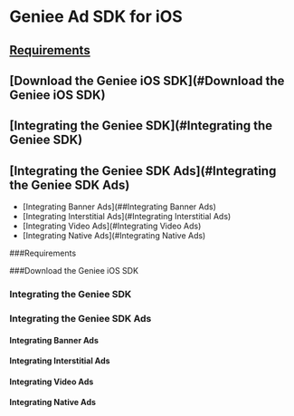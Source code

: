 Geniee Ad SDK for iOS
=====================

[Requirements](#Requirements)
--------------
[Download the Geniee iOS SDK](#Download the Geniee iOS SDK)
-----------------------------
[Integrating the Geniee SDK](#Integrating the Geniee SDK)
----------------------------
[Integrating the Geniee SDK Ads](#Integrating the Geniee SDK Ads)
--------------------------------
- [Integrating Banner Ads](##Integrating Banner Ads)  
- [Integrating Interstitial Ads](#Integrating Interstitial Ads)  
- [Integrating Video Ads](#Integrating Video Ads)  
- [Integrating Native Ads](#Integrating Native Ads)

###Requirements

###Download the Geniee iOS SDK

### Integrating the Geniee SDK

### Integrating the Geniee SDK Ads

#### Integrating Banner Ads

#### Integrating Interstitial Ads

#### Integrating Video Ads

#### Integrating Native Ads
